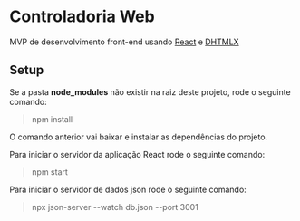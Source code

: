 # Controladoria Web

MVP de desenvolvimento front-end usando [React](https://react.dev/) e [DHTMLX](https://dhtmlx.com/)

## Setup

Se a pasta **node_modules** não existir na raiz deste projeto, rode o seguinte comando:
> npm install

O comando anterior vai baixar e instalar as dependências do projeto.

Para iniciar o servidor da aplicação React rode o seguinte comando:
> npm start

Para iniciar o servidor de dados json rode o seguinte comando:
> npx json-server --watch db.json --port 3001